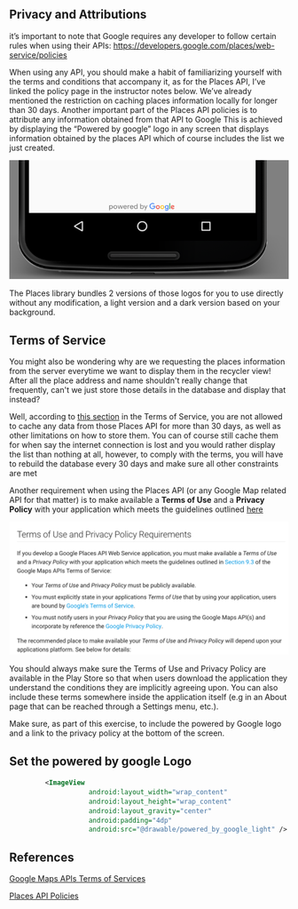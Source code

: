 ## Privacy and Attributions

 it’s important to note that Google requires any developer to follow certain rules when using their APIs: https://developers.google.com/places/web-service/policies


 When using any API, you should make a habit of familiarizing yourself with the terms and conditions that accompany it, as for the Places API, I’ve linked the policy page in the instructor notes below. We’ve already mentioned the restriction on caching places information locally for longer than 30 days. Another important part of the Places API policies is to attribute any information obtained from that API to Google This is achieved by displaying the “Powered by google” logo in any screen that displays information obtained by the places API which of course includes the list we just created.

![Screenshot1](../screenshots/powered_by_google.png)

The Places library bundles 2 versions of those logos for you to use directly without any modification, a light version and a dark version based on your background.

## Terms of Service
You might also be wondering why are we requesting the places information from the server everytime we want to display them in the recycler view! After all the place address and name shouldn't really change that frequently, can't we just store those details in the database and display that instead?

Well, according to [this section](https://developers.google.com/maps/terms#section_10_5) in the Terms of Service, you are not allowed to cache any data from those Places API for more than 30 days, as well as other limitations on how to store them. You can of course still cache them for when say the internet connection is lost and you would rather display the list than nothing at all, however, to comply with the terms, you will have to rebuild the database every 30 days and make sure all other constraints are met

Another requirement when using the Places API (or any Google Map related API for that matter) is to make available a **Terms of Use** and a **Privacy Policy** with your application which meets the guidelines outlined [here](https://developers.google.com/places/web-service/policies)

![Screenshot1](../screenshots/terms_of_use_and_privacy_policy_requierements.png)

You should always make sure the Terms of Use and Privacy Policy are available in the Play Store so that when users download the application they understand the conditions they are implicitly agreeing upon. You can also include these terms somewhere inside the application itself (e.g in an About page that can be reached through a Settings menu, etc.).

Make sure, as part of this exercise, to include the powered by Google logo and a link to the privacy policy at the bottom of the screen.


## Set the powered by google Logo

```xml
         <ImageView
                    android:layout_width="wrap_content"
                    android:layout_height="wrap_content"
                    android:layout_gravity="center"
                    android:padding="4dp"
                    android:src="@drawable/powered_by_google_light" />
```


## References

[Google Maps APIs Terms of Services](https://developers.google.com/maps/terms)

[Places API Policies](https://developers.google.com/places/web-service/policies)